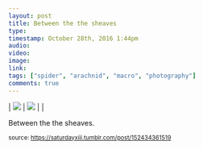 ```yaml
---
layout: post
title: Between the the sheaves
type: 
timestamp: October 28th, 2016 1:44pm
audio: 
video: 
image: 
link: 
tags: ["spider", "arachnid", "macro", "photography"]
comments: true
---
```


| <img src="https://saturdayxiii.github.io/media/152434361519_0.jpg"/> | <img src="https://saturdayxiii.github.io/media/152434361519_1.jpg"/> |  |

Between the the sheaves.
 
  
<small>source: https://saturdayxiii.tumblr.com/post/152434361519</small>